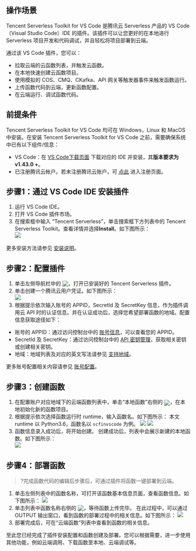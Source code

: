 ## 操作场景

Tencent Serverless Toolkit for VS Code 是腾讯云 Serverless 产品的 VS Code（Visual Studio Code）IDE 的插件。该插件可以让您更好的在本地进行 Serverless 项目开发和代码调试，并且轻松将项目部署到云端。

通过该 VS Code 插件，您可以：

- 拉取云端的云函数列表，并触发云函数。
- 在本地快速创建云函数项目。
- 使用模拟的 COS、CMQ、CKafka、API 网关等触发器事件来触发函数运行。
- 上传函数代码到云端，更新函数配置。
- 在云端运行、调试函数代码。

## 前提条件

Tencent Serverless Toolkit for VS Code 均可在 Windows，Linux 和 MacOS 中安装。在安装 Tencent Serverless Toolkit for VS Code 之前，需要确保系统中已有以下组件/信息：
- VS Code：在 [VS Code下载页面](https://code.visualstudio.com/) 下载对应的 IDE 并安装，其**版本要求为 v1.43.0 +**。
- 已注册腾讯云帐户。若未注册腾讯云账户，可 [点此](https://cloud.tencent.com/register) 进入注册页面。

## 步骤1：通过 VS Code IDE 安装插件
1. 运行 VS Code IDE。
2. 打开 VS Code 插件市场。
3. 在搜索框中输入 “Tencent Serverless”，单击搜索框下方列表中的 Tencent Serverless Toolkit。查看详情并选择**Install**。如下图所示：    
 ![](https://main.qcloudimg.com/raw/4d629d80bb03d4957213af44a4fb524c.png)    

更多安装方法请参见 [安装说明](https://cloud.tencent.com/document/product/583/45429)。

## 步骤2：配置插件
1. 单击左侧导航栏中的 <img src="https://main.qcloudimg.com/raw/f7cec7d66619d97686ff57fc2484294f.png" style="margin:-3px 0;">，打开已安装好的 Tencent Serverless 插件。
2. 单击创建一个腾讯云用户凭证。如下图所示：  
![](https://main.qcloudimg.com/raw/399d7c8f9e5977277e3e3eeaae33bcf7.png)
3. 根据提示依次输入账号的 APPID，SecretId 及 SecretKey 信息，作为插件调用云 API 时的认证信息。并在认证成功后，选择您希望部署函数的地域。配置信息获取途径如下：
 - 账号的 APPID：通过访问控制台中的 [账号信息](https://console.cloud.tencent.com/developer)，可以查看您的 APPID。
 - SecretId 及 SecretKey：通过访问控制台中的 [API 密钥管理](https://console.cloud.tencent.com/cam/capi)，获取相关密钥或创建相关密钥。
 - 地域：地域列表及对应的英文写法请参见 [支持地域](https://cloud.tencent.com/document/product/583/17299#.E6.94.AF.E6.8C.81.E5.9C.B0.E5.9F.9F)。

更多账号配置相关内容请参见 [账号配置](https://cloud.tencent.com/document/product/583/45430)。

## 步骤3：创建函数
1. 在配置账户对应地域下的云端函数列表中，单击“本地函数”右侧的 <img src="https://main.qcloudimg.com/raw/23a2aef59de8a517f093064d9b286709.png" style="margin:-5px 0;">，在本地初始化新的函数项目。
2. 根据提示依次选择函数运行时 runtime，输入函数名。如下图所示：
本文 runtime 以 Python3.6，函数名以 `scfinvscode` 为例。
![](https://main.qcloudimg.com/raw/69a1ea542ff6720810637d58a85ac46e.png)
![](https://main.qcloudimg.com/raw/1ea4912e3328c2662bc2f2543473ea2e.png) 
3. 函数信息录入成功后，将开始创建。
创建成功后，列表中会展示新建的本地函数。如下图所示：  
![](https://main.qcloudimg.com/raw/41a903914b518b12a9ac644ec7fa1032.png)


## 步骤4：部署函数
>?完成函数代码的编辑后步骤后，可通过插件将函数一键部署到云端。
>
1. 单击左侧列表中的函数名称，可打开该函数基本信息页面，查看函数信息。如下图所示：
![](https://main.qcloudimg.com/raw/9dbdda0011e69025a14adccb7c200178.png)
2. 单击列表中函数名称右侧的 <img src="https://main.qcloudimg.com/raw/36a9294ceb6a24850583c2a6eacd4046.png" style="margin:-3px 0;">，等待函数上传完毕。
在此过程中，可以通过 OUTPUT 输出窗口，看到函数的部署过程中的相关信息。如下图所示：
![](https://main.qcloudimg.com/raw/46314dbfbb1cd9644efa2605935f6562.png)
3. 部署完成后，可在“云端函数”列表中查看到函数的相关信息。


至此您已经完成了插件安装配置和函数创建及部署。您可以根据需要，进一步使用其他功能，例如云端调用、下载函数至本地、云端调试等。






